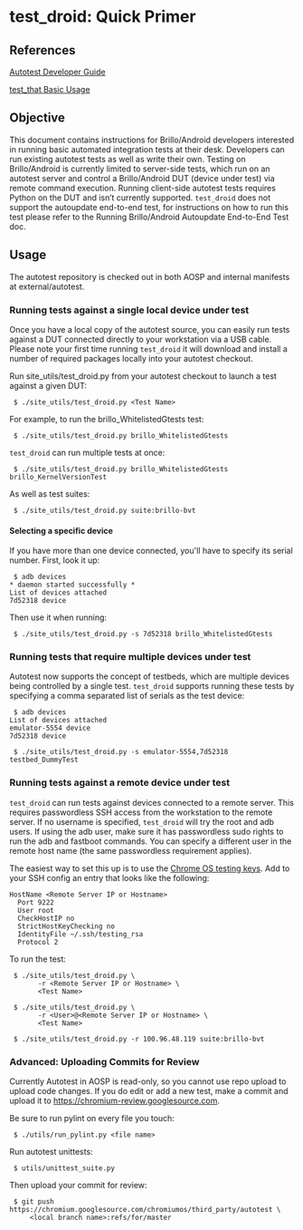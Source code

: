 # test\_droid: Quick Primer

## References
[Autotest Developer Guide](https://www.chromium.org/chromium-os/testing/autotest-user-doc)

[test\_that Basic Usage](docs/test-that.md)

## Objective
This document contains instructions for Brillo/Android developers interested in
running basic automated integration tests at their desk.  Developers can run
existing autotest tests as well as write their own.  Testing on Brillo/Android
is currently limited to server-side tests, which run on an autotest server and
control a Brillo/Android DUT (device under test) via remote command execution.
Running client-side autotest tests requires Python on the DUT and isn’t
currently supported.  `test_droid` does not support the autoupdate end-to-end
test, for instructions on how to run this test please refer to the Running
Brillo/Android Autoupdate End-to-End Test doc.

## Usage
The autotest repository is checked out in both AOSP and internal manifests at
external/autotest.

### Running tests against a single local device under test
Once you have a local copy of the autotest source, you can easily run tests
against a DUT connected directly to your workstation via a USB cable. Please
note your first time running `test_droid` it will download and install a number
of required packages locally into your autotest checkout.

Run site\_utils/test\_droid.py from your autotest checkout to launch a test
against a given DUT:

```
 $ ./site_utils/test_droid.py <Test Name>
```

For example, to run the brillo\_WhitelistedGtests test:

```
 $ ./site_utils/test_droid.py brillo_WhitelistedGtests
```

`test_droid` can run multiple tests at once:

```
 $ ./site_utils/test_droid.py brillo_WhitelistedGtests brillo_KernelVersionTest
```

As well as test suites:

```
 $ ./site_utils/test_droid.py suite:brillo-bvt
```

#### Selecting a specific device
If you have more than one device connected, you'll have to specify its serial
number.  First, look it up:

```
 $ adb devices
* daemon started successfully *
List of devices attached
7d52318 device
```

Then use it when running:

```
 $ ./site_utils/test_droid.py -s 7d52318 brillo_WhitelistedGtests
```

### Running tests that require multiple devices under test
Autotest now supports the concept of testbeds, which are multiple devices being
controlled by a single test. `test_droid` supports running these tests
by specifying a comma separated list of serials as the test device:

```
 $ adb devices
List of devices attached
emulator-5554 device
7d52318 device

 $ ./site_utils/test_droid.py -s emulator-5554,7d52318 testbed_DummyTest
```

### Running tests against a remote device under test
`test_droid` can run tests against devices connected to a remote server.  This
requires passwordless SSH access from the workstation to the remote server.
If no username is specified, `test_droid` will try the root and adb users.
If using the adb user, make sure it has passwordless sudo
rights to run the adb and fastboot commands. You can specify a
different user in the remote host name (the same passwordless requirement
applies).

The easiest way to set this up is to use the
[Chrome OS testing keys](https://www.chromium.org/chromium-os/testing/autotest-developer-faq/ssh-test-keys-setup).
Add to your SSH config an entry that looks like the following:

```
HostName <Remote Server IP or Hostname>
  Port 9222
  User root
  CheckHostIP no
  StrictHostKeyChecking no
  IdentityFile ~/.ssh/testing_rsa
  Protocol 2
```

To run the test:

```
 $ ./site_utils/test_droid.py \
       -r <Remote Server IP or Hostname> \
       <Test Name>

 $ ./site_utils/test_droid.py \
       -r <User>@<Remote Server IP or Hostname> \
       <Test Name>

 $ ./site_utils/test_droid.py -r 100.96.48.119 suite:brillo-bvt
```

### Advanced: Uploading Commits for Review
Currently Autotest in AOSP is read-only, so you cannot use repo upload to
upload code changes. If you do edit or add a new test, make a commit and upload
it to https://chromium-review.googlesource.com.

Be sure to run pylint on every file you touch:

```
 $ ./utils/run_pylint.py <file name>
```

Run autotest unittests:

```
 $ utils/unittest_suite.py
```

Then upload your commit for review:

```
 $ git push https://chromium.googlesource.com/chromiumos/third_party/autotest \
     <local branch name>:refs/for/master
```
